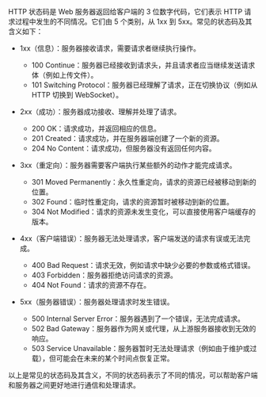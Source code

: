 HTTP 状态码是 Web 服务器返回给客户端的 3 位数字代码，它们表示 HTTP 请求过程中发生的不同情况。它们由 5 个类别，从 1xx 到 5xx。常见的状态码及其含义如下：

- 1xx（信息）：服务器接收请求，需要请求者继续执行操作。
  - 100 Continue：服务器已经接收到请求头，并且请求者应当继续发送请求体（例如上传文件）。
  - 101 Switching Protocol：服务器已经理解了请求，正在切换协议（例如从 HTTP 切换到 WebSocket）。

- 2xx（成功）：服务器成功接收、理解并处理了请求。
  - 200 OK：请求成功，并返回相应的信息。
  - 201 Created：请求成功，并在服务器端创建了一个新的资源。
  - 204 No Content：请求成功，但服务器没有返回任何内容。

- 3xx（重定向）：服务器需要客户端执行某些额外的动作才能完成请求。
  - 301 Moved Permanently：永久性重定向，请求的资源已经被移动到新的位置。
  - 302 Found：临时性重定向，请求的资源暂时被移动到新的位置。
  - 304 Not Modified：请求的资源未发生变化，可以直接使用客户端缓存的版本。

- 4xx（客户端错误）：服务器无法处理请求，客户端发送的请求有误或无法完成。
  - 400 Bad Request：请求无效，例如请求中缺少必要的参数或格式错误。
  - 403 Forbidden：服务器拒绝访问请求的资源。
  - 404 Not Found：请求的资源不存在。

- 5xx（服务器错误）：服务器处理请求时发生错误。
  - 500 Internal Server Error：服务器遇到了一个错误，无法完成请求。
  - 502 Bad Gateway：服务器作为网关或代理，从上游服务器接收到无效的响应。
  - 503 Service Unavailable：服务器暂时无法处理请求（例如由于维护或过载），但可能会在未来的某个时间点恢复正常。

以上是常见的状态码及其含义，不同的状态码表示了不同的情况，可以帮助客户端和服务器之间更好地进行通信和处理请求。
